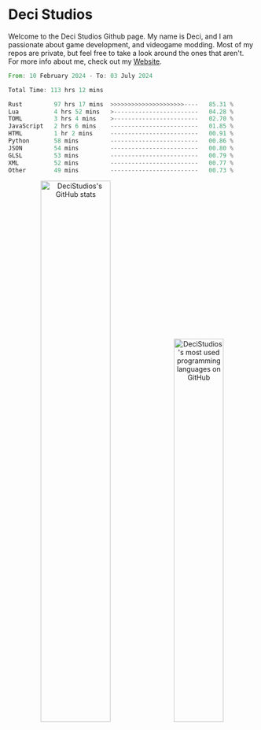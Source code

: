 # Deci Studios
Welcome to the Deci Studios Github page. My name is Deci, and I am passionate about game development, and videogame modding. Most of my repos are private, but feel free to take a look around the ones that aren't.
For more info about me, check out my <a href="https://decidev.co.uk" target="_blank">Website</a>.
<!--START_SECTION:waka-->

```rust
From: 10 February 2024 - To: 03 July 2024

Total Time: 113 hrs 12 mins

Rust         97 hrs 17 mins  >>>>>>>>>>>>>>>>>>>>>----   85.31 %
Lua          4 hrs 52 mins   >------------------------   04.28 %
TOML         3 hrs 4 mins    >------------------------   02.70 %
JavaScript   2 hrs 6 mins    -------------------------   01.85 %
HTML         1 hr 2 mins     -------------------------   00.91 %
Python       58 mins         -------------------------   00.86 %
JSON         54 mins         -------------------------   00.80 %
GLSL         53 mins         -------------------------   00.79 %
XML          52 mins         -------------------------   00.77 %
Other        49 mins         -------------------------   00.73 %
```

<!--END_SECTION:waka-->
<p align="center">
  <a href="https://github.com/anuraghazra/github-readme-stats" target="_blank"><img src="https://github-readme-stats.vercel.app/api?username=decistudios&show_icons=true&count_private=true&theme=omni&hide_border=true" alt="DeciStudios's GitHub stats" width="53.1%" /></a>
  <a href="https://github.com/anuraghazra/github-readme-stats" target="_blank"><img width="44.7%" src="https://github-readme-stats.vercel.app/api/top-langs/?username=decistudios&theme=omni&layout=compact&hide_border=true&langs_count=6" alt="DeciStudios's most used programming languages on GitHub" /></a>
</p>


